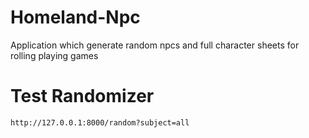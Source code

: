 # Homeland-Npc
Application which generate random npcs and full character sheets for rolling playing games

# Test Randomizer
`http://127.0.0.1:8000/random?subject=all`
